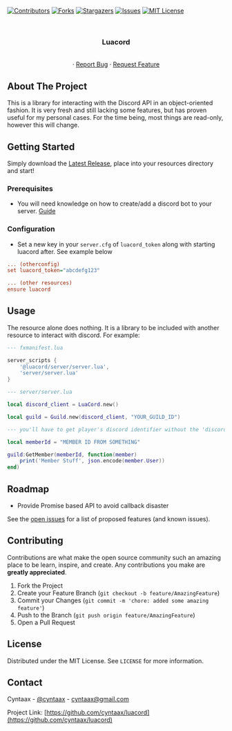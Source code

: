 [![Contributors][contributors-shield]][contributors-url]
[![Forks][forks-shield]][forks-url]
[![Stargazers][stars-shield]][stars-url]
[![Issues][issues-shield]][issues-url]
[![MIT License][license-shield]][license-url]



<!-- PROJECT LOGO -->
<br />
<p align="center">

<h3 align="center">Luacord</h3>

  <p align="center">
    <br />
    ·
    <a href="https://github.com/cyntaax/luacord/issues">Report Bug</a>
    ·
    <a href="https://github.com/cyntaax/luacord/issues">Request Feature</a>
  </p>
</p>




<!-- ABOUT THE PROJECT -->
## About The Project

This is a library for interacting with the Discord API in an object-oriented fashion. It is very fresh and still lacking
some features, but has proven useful for my personal cases. For the time being, most things are read-only, however this
will change.

<!-- ![product-screenshot](https://i.gyazo.com/268f17b6814049b8855ca3b9f384a68c.png) -->


<!-- GETTING STARTED -->
## Getting Started

Simply download the [Latest Release](https://github.com/Cyntaax/luacord/releases/latest), place into your resources directory and start!

### Prerequisites

- You will need knowledge on how to create/add a discord bot to your server. [Guide](https://www.writebots.com/discord-bot-token/)

### Configuration

- Set a new key in your `server.cfg` of `luacord_token` along with starting luacord after. See example below

```ini
... (otherconfig)
set luacord_token="abcdefg123"

... (other resources)
ensure luacord
```

## Usage
The resource alone does nothing. It is a library to be included with another resource to interact with discord. For example:

```lua
--- fxmanifest.lua

server_scripts {
    '@luacord/server/server.lua',
    'server/server.lua'
}
```


```lua
--- server/server.lua

local discord_client = LuaCord.new()

local guild = Guild.new(discord_client, "YOUR_GUILD_ID")

--- you'll have to get player's discord identifier without the 'discord:'

local memberId = "MEMBER ID FROM SOMETHING"

guild:GetMember(memberId, function(member)
    print('Member Stuff', json.encode(member.User))
end)

```

<!-- ROADMAP -->
## Roadmap

- Provide Promise based API to avoid callback disaster

See the [open issues](https://github.com/cyntaax/luacord/issues) for a list of proposed features (and known issues).



<!-- CONTRIBUTING -->
## Contributing

Contributions are what make the open source community such an amazing place to be learn, inspire, and create. Any contributions you make are **greatly appreciated**.

1. Fork the Project
2. Create your Feature Branch (`git checkout -b feature/AmazingFeature`)
3. Commit your Changes (`git commit -m 'chore: added some amazing feature'`)
4. Push to the Branch (`git push origin feature/AmazingFeature`)
5. Open a Pull Request



<!-- LICENSE -->
## License

Distributed under the MIT License. See `LICENSE` for more information.



<!-- CONTACT -->
## Contact

Cyntaax - [@cyntaax](https://twitter.com/cyntaax) - cyntaax@gmail.com

Project Link: [https://github.com/cyntaax/luacord](https://github.com/cyntaax/luacord)







<!-- MARKDOWN LINKS & IMAGES -->
<!-- https://www.markdownguide.org/basic-syntax/#reference-style-links -->
[contributors-shield]: https://img.shields.io/github/contributors/cyntaax/luacord.svg?style=for-the-badge
[contributors-url]: https://github.com/cyntaax/luacord/graphs/contributors
[forks-shield]: https://img.shields.io/github/forks/cyntaax/luacord.svg?style=for-the-badge
[forks-url]: https://github.com/cyntaax/luacord/network/members
[stars-shield]: https://img.shields.io/github/stars/cyntaax/luacord.svg?style=for-the-badge
[stars-url]: https://github.com/cyntaax/luacord/stargazers
[issues-shield]: https://img.shields.io/github/issues/cyntaax/luacord.svg?style=for-the-badge
[issues-url]: https://github.com/cyntaax/luacord/issues
[license-shield]: https://img.shields.io/github/license/cyntaax/luacord.svg?style=for-the-badge
[license-url]: https://github.com/cyntaax/luacord/blob/master/LICENSE
[linkedin-shield]: https://img.shields.io/badge/-LinkedIn-black.svg?style=for-the-badge&logo=linkedin&colorB=555
[linkedin-url]: https://linkedin.com/in/cyntaax
